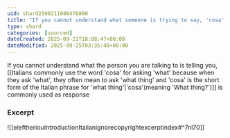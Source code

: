```yaml
---
uid: shard2509211808476800
title: "If you cannot understand what someone is trying to say, 'cosa' is commonly used as response"
type: shard
categories: [sourced]
dateCreated: 2025-09-21T18:08:47+08:00
dateModified: 2025-09-25T03:35:48+00:00
---
```

If you cannot understand what the person you are talking to is telling you, [[Italians commonly use the word 'cosa' for asking 'what' because when they ask 'what', they often mean to ask 'what thing' and 'cosa' is the short form of the Italian phrase for 'what thing'|'cosa'(meaning 'What thing?')]] is commonly used as response
### Excerpt
![[eleftheriouIntroductionItalianignorecopyrightexcerptindex#^7nl70]]